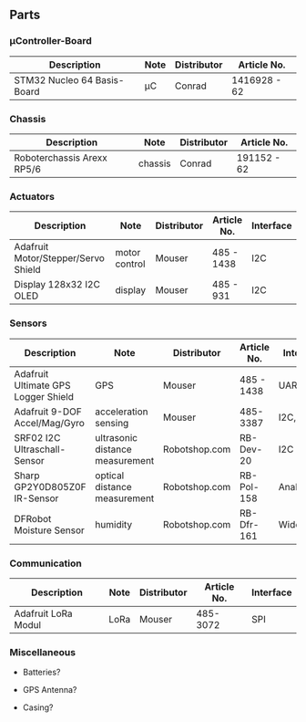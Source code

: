 ## Parts

### µController-Board

| Description                 | Note | Distributor | Article No.  |
| --------------------------- | ---  | ----------- | ------------ |
| STM32 Nucleo 64 Basis-Board | µC   | Conrad      | 1416928 - 62 |

### Chassis

| Description                | Note    | Distributor | Article No. |
| -------------------------- | --------| ----------- | ----------- |
| Roboterchassis Arexx RP5/6 | chassis | Conrad      | 191152 - 62 |

### Actuators

| Description                         | Note          | Distributor | Article No.   | Interface |
| ----------------------------------- | ------------- | ----------- | ------------- | --------- |
| Adafruit Motor/Stepper/Servo Shield | motor control | Mouser      | 485 - 1438    | I2C       |
| Display 128x32 I2C OLED             | display       | Mouser      | 485 - 931     | I2C       |

### Sensors

| Description                         | Note                            | Distributor   | Article No. | Interface     |
| ----------------------------------- | ------------------------------- | ------------- | ----------- | ------------- |
| Adafruit Ultimate GPS Logger Shield | GPS                             | Mouser        | 485 - 1438  | UART          |
| Adafruit 9-DOF Accel/Mag/Gyro       | acceleration sensing            | Mouser        | 485-3387    | I2C, SPI      |
| SRF02 I2C Ultraschall-Sensor        | ultrasonic distance measurement | Robotshop.com | RB-Dev-20   | I2C           |
| Sharp GP2Y0D805Z0F IR-Sensor        | optical distance measurement    | Robotshop.com | RB-Pol-158  | Analog        |
| DFRobot Moisture Sensor             | humidity                        | Robotshop.com | RB-Dfr-161  | Widerstand    |

### Communication

| Description         | Note    | Distributor | Article No. | Interface     |
| ------------------- | ------- | ----------- | ----------- | ------------- |
| Adafruit LoRa Modul | LoRa    | Mouser      | 485-3072    | SPI           |

### Miscellaneous

- Batteries?

- GPS Antenna?

- Casing?
